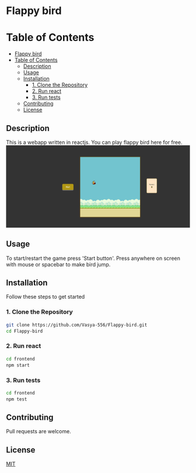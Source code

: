 # Flappy bird

# Table of Contents

- [Flappy bird](#flappy-bird)
- [Table of Contents](#table-of-contents)
  - [Description](#description)
  - [Usage](#usage)
  - [Installation](#installation)
    - [1. Clone the Repository](#1-clone-the-repository)
    - [2. Run react](#2-run-react)
    - [3. Run tests](#3-run-tests)
  - [Contributing](#contributing)
  - [License](#license)

## Description

This is a webapp written in reactjs. You can play flappy bird here for free.
![](image.png)

## Usage

To start/restart the game press 'Start button'. Press anywhere on screen with mouse or spacebar to make bird jump.

## Installation

Follow these steps to get started
### 1. Clone the Repository
```bash
git clone https://github.com/Vasya-556/Flappy-bird.git
cd Flappy-bird
```

### 2. Run react
```bash
cd frontend
npm start
```

### 3. Run tests
```bash
cd frontend
npm test
```

## Contributing

Pull requests are welcome.

## License

[MIT](LICENSE)

